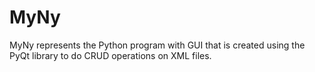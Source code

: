 # MyNy
MyNy represents the Python program with GUI that is created using the PyQt library to do CRUD operations on XML files.
